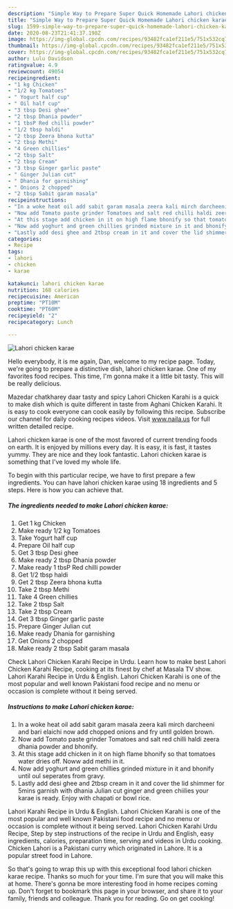 ```yaml
---
description: "Simple Way to Prepare Super Quick Homemade Lahori chicken karae"
title: "Simple Way to Prepare Super Quick Homemade Lahori chicken karae"
slug: 1599-simple-way-to-prepare-super-quick-homemade-lahori-chicken-karae
date: 2020-08-23T21:41:37.198Z
image: https://img-global.cpcdn.com/recipes/93482fca1ef211e5/751x532cq70/lahori-chicken-karae-recipe-main-photo.jpg
thumbnail: https://img-global.cpcdn.com/recipes/93482fca1ef211e5/751x532cq70/lahori-chicken-karae-recipe-main-photo.jpg
cover: https://img-global.cpcdn.com/recipes/93482fca1ef211e5/751x532cq70/lahori-chicken-karae-recipe-main-photo.jpg
author: Lulu Davidson
ratingvalue: 4.9
reviewcount: 49054
recipeingredient:
- "1 kg Chicken"
- "1/2 kg Tomatoes"
- " Yogurt half cup"
- " Oil half cup"
- "3 tbsp Desi ghee"
- "2 tbsp Dhania powder"
- "1 tbsP Red chilli powder"
- "1/2 tbsp haldi"
- "2 tbsp Zeera bhona kutta"
- "2 tbsp Methi"
- "4 Green chillies"
- "2 tbsp Salt"
- "2 tbsp Cream"
- "3 tbsp Ginger garlic paste"
- " Ginger Julian cut"
- " Dhania for garnishing"
- " Onions 2 chopped"
- "2 tbsp Sabit garam masala"
recipeinstructions:
- "In a woke heat oil add sabit garam masala zeera kali mirch darcheeni and bari elaichi now add chopped onions and fry until golden brown."
- "Now add Tomato paste grinder Tomatoes and salt red chilli haldi zeera dhania powder and bhonify."
- "At this stage add chicken in it on high flame bhonify so that tomatoes water dries off. Noww add methi in it."
- "Now add yoghurt and green chillies grinded mixture in it and bhonify until oul seperates from gravy."
- "Lastly add desi ghee and 2tbsp cream in it and cover the lid shimmer for 5mins garnish with dhania Julian cut ginger and green chiilies your karae is ready. Enjoy with chapati or bowl rice."
categories:
- Recipe
tags:
- lahori
- chicken
- karae

katakunci: lahori chicken karae 
nutrition: 168 calories
recipecuisine: American
preptime: "PT10M"
cooktime: "PT60M"
recipeyield: "2"
recipecategory: Lunch

---
```



![Lahori chicken karae](https://img-global.cpcdn.com/recipes/93482fca1ef211e5/751x532cq70/lahori-chicken-karae-recipe-main-photo.jpg)

Hello everybody, it is me again, Dan, welcome to my recipe page. Today, we're going to prepare a distinctive dish, lahori chicken karae. One of my favorites food recipes. This time, I'm gonna make it a little bit tasty. This will be really delicious.

Mazedar chatkharey daar tasty and spicy Lahori Chicken Karahi is a quick to make dish which is quite different in taste from Aghani Chicken Karahi. It is easy to cook everyone can cook easily by following this recipe. Subscribe our channel for daily cooking recipes videos. Visit www.naila.us for full written detailed recipe.

Lahori chicken karae is one of the most favored of current trending foods on earth. It is enjoyed by millions every day. It is easy, it is fast, it tastes yummy. They are nice and they look fantastic. Lahori chicken karae is something that I've loved my whole life.


To begin with this particular recipe, we have to first prepare a few ingredients. You can have lahori chicken karae using 18 ingredients and 5 steps. Here is how you can achieve that.

<!--inarticleads1-->

##### The ingredients needed to make Lahori chicken karae:

1. Get 1 kg Chicken
1. Make ready 1/2 kg Tomatoes
1. Take  Yogurt half cup
1. Prepare  Oil half cup
1. Get 3 tbsp Desi ghee
1. Make ready 2 tbsp Dhania powder
1. Make ready 1 tbsP Red chilli powder
1. Get 1/2 tbsp haldi
1. Get 2 tbsp Zeera bhona kutta
1. Take 2 tbsp Methi
1. Take 4 Green chillies
1. Take 2 tbsp Salt
1. Take 2 tbsp Cream
1. Get 3 tbsp Ginger garlic paste
1. Prepare  Ginger Julian cut
1. Make ready  Dhania for garnishing
1. Get  Onions 2 chopped
1. Make ready 2 tbsp Sabit garam masala


Check Lahori Chicken Karahi Recipe in Urdu. Learn how to make best Lahori Chicken Karahi Recipe, cooking at its finest by chef at Masala TV show. Lahori Karahi Recipe in Urdu &amp; English. Lahori Chicken Karahi is one of the most popular and well known Pakistani food recipe and no menu or occasion is complete without it being served. 

<!--inarticleads2-->

##### Instructions to make Lahori chicken karae:

1. In a woke heat oil add sabit garam masala zeera kali mirch darcheeni and bari elaichi now add chopped onions and fry until golden brown.
1. Now add Tomato paste grinder Tomatoes and salt red chilli haldi zeera dhania powder and bhonify.
1. At this stage add chicken in it on high flame bhonify so that tomatoes water dries off. Noww add methi in it.
1. Now add yoghurt and green chillies grinded mixture in it and bhonify until oul seperates from gravy.
1. Lastly add desi ghee and 2tbsp cream in it and cover the lid shimmer for 5mins garnish with dhania Julian cut ginger and green chiilies your karae is ready. Enjoy with chapati or bowl rice.


Lahori Karahi Recipe in Urdu &amp; English. Lahori Chicken Karahi is one of the most popular and well known Pakistani food recipe and no menu or occasion is complete without it being served. Lahori Chicken Karahi Urdu Recipe, Step by step instructions of the recipe in Urdu and English, easy ingredients, calories, preparation time, serving and videos in Urdu cooking. Chicken Lahori is a Pakistani curry which originated in Lahore. It is a popular street food in Lahore. 

So that's going to wrap this up with this exceptional food lahori chicken karae recipe. Thanks so much for your time. I'm sure that you will make this at home. There's gonna be more interesting food in home recipes coming up. Don't forget to bookmark this page in your browser, and share it to your family, friends and colleague. Thank you for reading. Go on get cooking!
